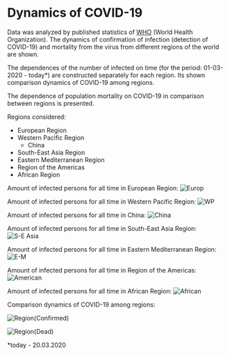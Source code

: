 # Dynamics of COVID-19
Data was analyzed by published statistics of [WHO](https://www.who.int) (World Health Organization).
The dynamics of confirmation of infection (detection of COVID-19) and mortality from the virus from different regions of the world are shown.

The dependences of the number of infected on time (for the period: 01-03-2020 - today*) are constructed separately for each region.
Its shown comparison dynamics of COVID-19 among regions.

The dependence of population mortality on COVID-19 in comparison between regions is presented.

Regions considered:
* European Region
* Western Pacific Region
    * China
* South-East Asia Region
* Eastern Mediterranean Region
* Region of the Americas
* African Region

Amount of infected persons for all time in European Region:
![Europ](https://i.imgur.com/AWnRnSU.png)


Amount of infected persons for all time in Western Pacific Region:
![WP](https://i.imgur.com/dwYXHId.png)


Amount of infected persons for all time in China:
![China](https://i.imgur.com/w2f4wpc.png)


Amount of infected persons for all time in South-East Asia Region:
![S-E Asia](https://i.imgur.com/KVtXTpN.png)

Amount of infected persons for all time in Eastern Mediterranean Region:
![E-M](https://i.imgur.com/4ZD4VcW.png)

Amount of infected persons for all time in Region of the Americas:
![American](https://i.imgur.com/pdqUP0v.png)

Amount of infected persons for all time in African Region:
![African](https://i.imgur.com/bjBJvVK.png)


Comparison dynamics of COVID-19 among regions:

![Region(Confirmed)](https://i.imgur.com/8l9QO2y.png)

![Region(Dead)](https://i.imgur.com/b30cqMO.png)


*today - 20.03.2020

